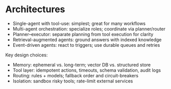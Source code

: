 # Architectures

- Single-agent with tool-use: simplest; great for many workflows
- Multi-agent orchestration: specialize roles; coordinate via planner/router
- Planner–executor: separate planning from tool execution for clarity
- Retrieval-augmented agents: ground answers with indexed knowledge
- Event-driven agents: react to triggers; use durable queues and retries

Key design choices:
- Memory: ephemeral vs. long-term; vector DB vs. structured store
- Tool layer: idempotent actions, timeouts, schema validation, audit logs
- Routing: rules + models; fallback order and circuit-breakers
- Isolation: sandbox risky tools; rate-limit external services
